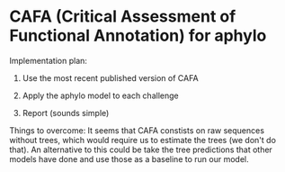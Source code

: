 # CAFA (Critical Assessment of Functional Annotation) for aphylo

Implementation plan:

1. Use the most recent published version of CAFA

2. Apply the aphylo model to each challenge

3. Report (sounds simple)

Things to overcome: It seems that CAFA constists on raw sequences without
trees, which would require us to estimate the trees (we don't do that). An
alternative to this could be take the tree predictions that other models
have done and use those as a baseline to run our model.

